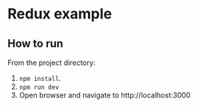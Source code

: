 # Redux example

## How to run

From the project directory:

1. `npm install`.
2. `npm run dev`
3. Open browser and navigate to http://localhost:3000

